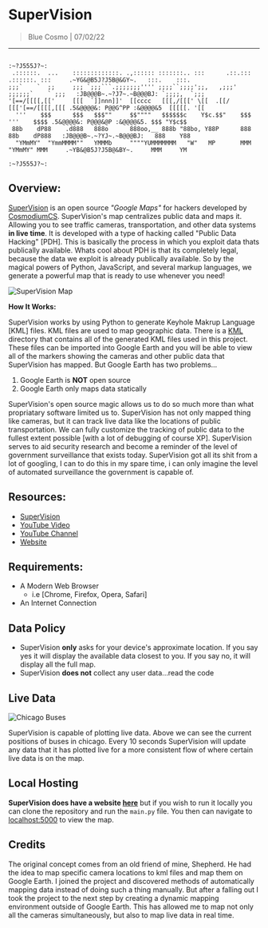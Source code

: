 <!-- SuperVision README -->

<!-- variables -->
[ccs]: https://cosmodiumcs.com
[youtube]: https://www.youtube.com/c/CosmodiumCS
[supervision]: https://supervision-ccs.herokuapp.com/

# SuperVision
> Blue Cosmo | 07/02/22
---

```
                                                                                          :~?J555J?~:
 .::::::.  ...    :::::::::::::. .,:::::: :::::::.. :::      .::.::: .::::::. :::     .~YG&@B5J?J5B@&GY~.   :::.    :::.
;;;`    `  ;;     ;;; `;;;```.;;;;;;;'''' ;;;;``;;;;';;,   ,;;;' ;;;;;;`    ` ;;;   :JB@@@B~.~?J7~.~B@@@BJ: `;;;;,  `;;;
'[==/[[[[,[['     [[[  `]]nnn]]'  [[cccc   [[[,/[[[' \[[  .[[/   [[['[==/[[[[,[[[ .5&@@@@&: P@@G^PP :&@@@@&5  [[[[[. '[[
  '''    $$$      $$$   $$$""     $$""""   $$$$$$c    Y$c.$$"    $$$  '''    $$$$ .5&@@@@&: P@@@&@P :&@@@@&5. $$$ "Y$c$$
 88b    dP88    .d888   888o      888oo,__ 888b "88bo, Y88P      888 88b    dP888   :JB@@@B~.~?YJ~.~B@@@BJ:   888    Y88
  "YMmMY"  "YmmMMMM""   YMMMb     """"YUMMMMMMM   "W"   MP       MMM  "YMmMY" MMM     .~YB&@B5J?J5B@&BY~.     MMM     YM
                                                                                          :~?J555J?~:
```

## Overview:
[SuperVision][supervision] is an open source *"Google Maps"* for hackers developed by [CosmodiumCS][ccs]. SuperVision's map centralizes public data and maps it. Allowing you to see traffic cameras, transportation, and other data systems **in live time**. It is developed with a type of hacking called "Public Data Hacking" [PDH]. This is basically the process in which you exploit data thats publically available. Whats cool about PDH is that its completely legal, because the data we exploit is already publically available. So by the magical powers of Python, JavaScript, and several markup languages, we generate a powerful map that is ready to use whenever you need! 

<!-- map visualization -->
![SuperVision Map](https://github.com/CosmodiumCS/SuperVision/blob/master/assets/map-plots.png?raw=true)

**How It Works:**

SuperVision works by using Python to generate Keyhole Makrup Language [KML] files. KML files are used to map geographic data. There is a [KML]() directory that contains all of the generated KML files used in this project. These files can be imported into Google Earth and you will be able to view all of the markers showing the cameras and other public data that SuperVision has mapped. But Google Earth has two problems...

1. Google Earth is **NOT** open source
2. Google Earth only maps data statically

SuperVision's open source magic allows us to do so much more than what propriatary software limited us to. SuperVision has not only mapped thing like cameras, but it can track live data like the locations of public transportation. We can fully customize the tracking of public data to the fullest extent possible [with a lot of debugging of course XP]. SuperVision serves to aid security research and become a reminder of the level of government surveillance that exists today. SuperVision got all its shit from a lot of googling, I can to do this in my spare time, i can only imagine the level of automated surveillance the government is capable of.

## Resources:
- [SuperVision][supervision]
- [YouTube Video]()
- [YouTube Channel][youtube]
- [Website][ccs]

## Requirements:
- A Modern Web Browser
    - i.e [Chrome, Firefox, Opera, Safari]
- An Internet Connection

## Data Policy
- SuperVision **only** asks for your device's approximate location. If you say yes it will display the available data closest to you. If you say no, it will display all the full map. 
- SuperVision **does not** collect any user data...read the code 

## Live Data

<!-- buses in chicago -->
![Chicago Buses](https://github.com/CosmodiumCS/SuperVision/blob/master/assets/chicago-buses.png?raw=true)

SuperVision is capable of plotting live data. Above we can see the current positions of buses in chicago. Every 10 seconds SuperVision will update any data that it has plotted live for a more consistent flow of where certain live data is on the map.

## Local Hosting
**SuperVision does have a website [here][supervision]** but if you wish to run it locally you can clone the repository and run the `main.py` file. You then can navigate to [localhost:5000](127.0.0.1:5000) to view the map.

## Credits
The original concept comes from an old friend of mine, Shepherd. He had the idea to map specific camera locations to kml files and map them on Google Earth. I joined the project and discovered methods of automatically mapping data instead of doing such a thing manually. But after a falling out I took the project to the next step by creating a dynamic mapping environment outside of Google Earth. This has allowed me to map not only all the cameras simultaneously, but also to map live data in real time.